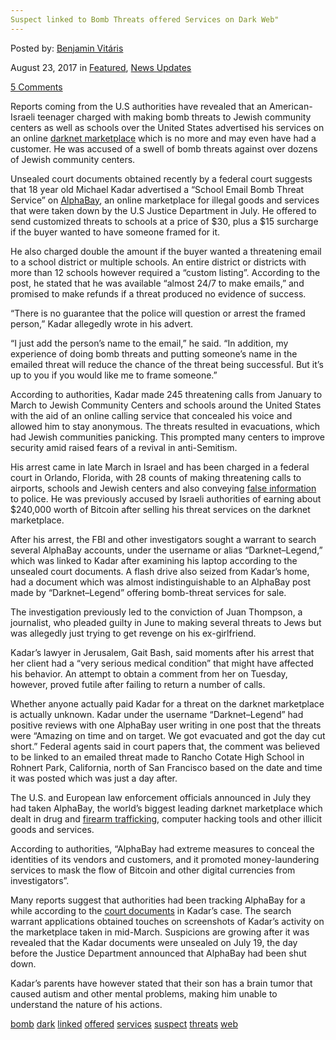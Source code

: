 ```yaml
---
Suspect linked to Bomb Threats offered Services on Dark Web"
---
```

<article class="post-listing post-22129 post type-post status-publish format-standard has-post-thumbnail hentry  tag-bomb tag-dark tag-linked tag-offered tag-services tag-suspect tag-threats tag-web">
    
<div class="post-inner">
    
    
        
<span>Posted by: <a href="https://www.deepdotweb.com/author/benjaminvi/" title="">Benjamin Vitáris </a></span>
    
    
<span>August 23, 2017</span>
<span>in <a href="https://www.deepdotweb.com/category/deepdot-news/" rel="category tag">Featured</a>, <a href="https://www.deepdotweb.com/category/news-updates/" rel="category tag">News Updates</a></span>
    
<span><a href="https://www.deepdotweb.com/2017/08/23/suspect-linked-bomb-threats-offered-services-dark-web/#comments">5 Comments</a></span>
</p>
<div class="clear"></div>
    
    
    
<p>Reports coming from the U.S authorities have revealed that an American-Israeli teenager charged with making bomb threats to Jewish community centers as well as schools over the United States advertised his services on an online <a href="https://www.deepdotweb.com/2017/08/09/law-enforcement-arrested-the-first-hansa/">darknet marketplace</a> which is no more and may even have had a customer. He was accused of a swell of bomb threats against over dozens of Jewish community centers.</p>
<p>Unsealed court documents obtained recently by a federal court suggests that 18 year old Michael Kadar advertised a “School Email Bomb Threat Service” on <a href="https://www.deepdotweb.com/2017/08/08/alphabay-vendor-area51-aka-darkapollo-sentenced-6-5-years/">AlphaBay</a>, an online marketplace for illegal goods and services that were taken down by the U.S Justice Department in July. He offered to send customized threats to schools at a price of $30, plus a $15 surcharge if the buyer wanted to have someone framed for it.</p>
<p>He also charged double the amount if the buyer wanted a threatening email to a school district or multiple schools. An entire district or districts with more than 12 schools however required a “custom listing”. According to the post, he stated that he was available “almost 24/7 to make emails,” and promised to make refunds if a threat produced no evidence of success.</p>
<p>“There is no guarantee that the police will question or arrest the framed person,” Kadar allegedly wrote in his advert.</p>
<p>“I just add the person’s name to the email,” he said. “In addition, my experience of doing bomb threats and putting someone’s name in the emailed threat will reduce the chance of the threat being successful. But it’s up to you if you would like me to frame someone.”</p>
<p>According to authorities, Kadar made 245 threatening calls from January to March to Jewish Community Centers and schools around the United States with the aid of an online calling service that concealed his voice and allowed him to stay anonymous. The threats resulted in evacuations, which had Jewish communities panicking. This prompted many centers to improve security amid raised fears of a revival in anti-Semitism.</p>
<p>His arrest came in late March in Israel and has been charged in a federal court in Orlando, Florida, with 28 counts of making threatening calls to airports, schools and Jewish centers and also conveying <a href="http://nationalpost.com/pmn/news-pmn/docs-bomb-threats-suspect-offered-services-on-dark-net/wcm/c751ca2d-e74e-479f-b602-02936cd89e87">false information</a> to police. He was previously accused by Israeli authorities of earning about $240,000 worth of Bitcoin after selling his threat services on the darknet marketplace.</p>
<p>After his arrest, the FBI and other investigators sought a warrant to search several AlphaBay accounts, under the username or alias “Darknet–Legend,” which was linked to Kadar after examining his laptop according to the unsealed court documents. A flash drive also seized from Kadar’s home, had a document which was almost indistinguishable to an AlphaBay post made by “Darknet–Legend” offering bomb-threat services for sale.</p>
<p>The investigation previously led to the conviction of Juan Thompson, a journalist, who pleaded guilty in June to making several threats to Jews but was allegedly just trying to get revenge on his ex-girlfriend.</p>
<p>Kadar’s lawyer in Jerusalem, Gait Bash, said moments after his arrest that her client had a “very serious medical condition” that might have affected his behavior. An attempt to obtain a comment from her on Tuesday, however, proved futile after failing to return a number of calls.</p>
<p>Whether anyone actually paid Kadar for a threat on the darknet marketplace is actually unknown. Kadar under the username “Darknet–Legend” had positive reviews with one AlphaBay user writing in one post that the threats were “Amazing on time and on target. We got evacuated and got the day cut short.” Federal agents said in court papers that, the comment was believed to be linked to an emailed threat made to Rancho Cotate High School in Rohnert Park, California, north of San Francisco based on the date and time it was posted which was just a day after.</p>
<p>The U.S. and European law enforcement officials announced in July they had taken AlphaBay, the world’s biggest leading darknet marketplace which dealt in drug and <a href="https://www.deepdotweb.com/2017/08/05/0-5-percent-darknet-market-listings-firearms-study-shows/">firearm trafficking</a>, computer hacking tools and other illicit goods and services.</p>
<p>According to authorities, “AlphaBay had extreme measures to conceal the identities of its vendors and customers, and it promoted money-laundering services to mask the flow of Bitcoin and other digital currencies from investigators”.</p>
<p>Many reports suggest that authorities had been tracking AlphaBay for a while according to the <a href="https://www.theatlantic.com/politics/archive/2017/08/the-jcc-bomb-threat-maker-had-a-buyer/536193/">court documents</a> in Kadar’s case. The search warrant applications obtained touches on screenshots of Kadar’s activity on the marketplace taken in mid-March. Suspicions are growing after it was revealed that the Kadar documents were unsealed on July 19, the day before the Justice Department announced that AlphaBay had been shut down.</p>
<p>Kadar&#8217;s parents have however stated that their son has a brain tumor that caused autism and other mental problems, making him unable to understand the nature of his actions.</p>
    
    
</div><!-- .entry /-->
<a href="https://www.deepdotweb.com/tag/bomb/" rel="tag">bomb</a> <a href="https://www.deepdotweb.com/tag/dark/" rel="tag">dark</a> <a href="https://www.deepdotweb.com/tag/linked/" rel="tag">linked</a> <a href="https://www.deepdotweb.com/tag/offered/" rel="tag">offered</a> <a href="https://www.deepdotweb.com/tag/services/" rel="tag">services</a> <a href="https://www.deepdotweb.com/tag/suspect/" rel="tag">suspect</a> <a href="https://www.deepdotweb.com/tag/threats/" rel="tag">threats</a> <a href="https://www.deepdotweb.com/tag/web/" rel="tag">web</a></span>				<span style="display:none" class="updated">2017-08-23</span>
<div style="display:none" class="vcard author" itemprop="author" itemscope itemtype="http://schema.org/Person"><strong class="fn" itemprop="name"><a href="https://www.deepdotweb.com/author/benjaminvi/" title="Posts by Benjamin Vitáris" rel="author">Benjamin Vitáris</a></strong></div>
    
    
</div><!-- .post-inner -->
</article><!-- .post-listing -->

